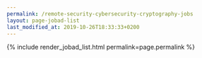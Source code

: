 ```yaml
---
permalink: /remote-security-cybersecurity-cryptography-jobs
layout: page-jobad-list
last_modified_at: 2019-10-26T18:33:33+0200
---
```

{% include render_jobad_list.html permalink=page.permalink %}
